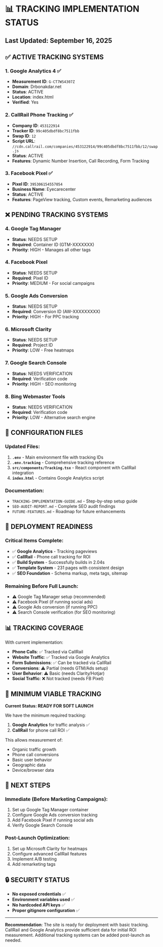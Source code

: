 # 📊 TRACKING IMPLEMENTATION STATUS

## Last Updated: September 16, 2025

## ✅ ACTIVE TRACKING SYSTEMS

### 1. Google Analytics 4 ✅
- **Measurement ID**: `G-CT7WS4307Z`
- **Domain**: Drbonakdar.net
- **Status**: ACTIVE
- **Location**: index.html
- **Verified**: Yes

### 2. CallRail Phone Tracking ✅
- **Company ID**: `453122914`
- **Tracker ID**: `99c405dbdf8bc7511fbb`
- **Swap ID**: `12`
- **Script URL**: `//cdn.callrail.com/companies/453122914/99c405dbdf8bc7511fbb/12/swap.js`
- **Status**: ACTIVE
- **Features**: Dynamic Number Insertion, Call Recording, Form Tracking

### 3. Facebook Pixel ✅
- **Pixel ID**: `395306154557054`
- **Business Name**: Eyecarecenter
- **Status**: ACTIVE
- **Features**: PageView tracking, Custom events, Remarketing audiences

## ❌ PENDING TRACKING SYSTEMS

### 4. Google Tag Manager
- **Status**: NEEDS SETUP
- **Required**: Container ID (GTM-XXXXXXX)
- **Priority**: HIGH - Manages all other tags

### 4. Facebook Pixel
- **Status**: NEEDS SETUP
- **Required**: Pixel ID
- **Priority**: MEDIUM - For social campaigns

### 5. Google Ads Conversion
- **Status**: NEEDS SETUP
- **Required**: Conversion ID (AW-XXXXXXXXX)
- **Priority**: HIGH - For PPC tracking

### 6. Microsoft Clarity
- **Status**: NEEDS SETUP
- **Required**: Project ID
- **Priority**: LOW - Free heatmaps

### 7. Google Search Console
- **Status**: NEEDS VERIFICATION
- **Required**: Verification code
- **Priority**: HIGH - SEO monitoring

### 8. Bing Webmaster Tools
- **Status**: NEEDS VERIFICATION
- **Required**: Verification code
- **Priority**: LOW - Alternative search engine

## 📁 CONFIGURATION FILES

### Updated Files:
1. **`.env`** - Main environment file with tracking IDs
2. **`.env.tracking`** - Comprehensive tracking reference
3. **`src/components/Tracking.tsx`** - React component with CallRail integration
4. **`index.html`** - Contains Google Analytics script

### Documentation:
- `TRACKING-IMPLEMENTATION-GUIDE.md` - Step-by-step setup guide
- `SEO-AUDIT-REPORT.md` - Complete SEO audit findings
- `FUTURE-FEATURES.md` - Roadmap for future enhancements

## 🚀 DEPLOYMENT READINESS

### Critical Items Complete:
- ✅ **Google Analytics** - Tracking pageviews
- ✅ **CallRail** - Phone call tracking for ROI
- ✅ **Build System** - Successfully builds in 2.04s
- ✅ **Template System** - 231 pages with consistent design
- ✅ **SEO Foundation** - Schema markup, meta tags, sitemap

### Remaining Before Full Launch:
- ⚠️ Google Tag Manager setup (recommended)
- ⚠️ Facebook Pixel (if running social ads)
- ⚠️ Google Ads conversion (if running PPC)
- ⚠️ Search Console verification (for SEO monitoring)

## 📊 TRACKING COVERAGE

With current implementation:
- **Phone Calls**: ✅ Tracked via CallRail
- **Website Traffic**: ✅ Tracked via Google Analytics
- **Form Submissions**: ✅ Can be tracked via CallRail
- **Conversions**: ⚠️ Partial (needs GTM/Ads setup)
- **User Behavior**: ⚠️ Basic (needs Clarity/Hotjar)
- **Social Traffic**: ❌ Not tracked (needs FB Pixel)

## 🎯 MINIMUM VIABLE TRACKING

**Current Status: READY FOR SOFT LAUNCH**

We have the minimum required tracking:
1. **Google Analytics** for traffic analysis ✅
2. **CallRail** for phone call ROI ✅

This allows measurement of:
- Organic traffic growth
- Phone call conversions
- Basic user behavior
- Geographic data
- Device/browser data

## 📝 NEXT STEPS

### Immediate (Before Marketing Campaigns):
1. Set up Google Tag Manager container
2. Configure Google Ads conversion tracking
3. Add Facebook Pixel if running social ads
4. Verify Google Search Console

### Post-Launch Optimization:
1. Set up Microsoft Clarity for heatmaps
2. Configure advanced CallRail features
3. Implement A/B testing
4. Add remarketing tags

## 🔒 SECURITY STATUS

- **No exposed credentials** ✅
- **Environment variables used** ✅
- **No hardcoded API keys** ✅
- **Proper gitignore configuration** ✅

---

**Recommendation**: The site is ready for deployment with basic tracking. CallRail and Google Analytics provide sufficient data for initial ROI measurement. Additional tracking systems can be added post-launch as needed.